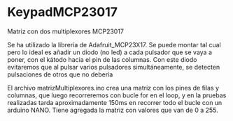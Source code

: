 # KeypadMCP23017
Matriz con dos multiplexores MCP23017

Se ha utilizado la librería de Adafruit_MCP23X17.
Se puede montar tal cual pero lo ideal es añadir un diodo (no led) a cada pulsador que se vaya a poner, con el kátodo hacia el pin de las columnas.
Con este diodo evitaremos que al pulsar varios pulsadores simultáneamente, se detecten pulsaciones de otros que no debería

El archivo matrizMultiplexores.ino crea una matriz con los pines de filas y columnas, que 
luego recorreremos con bucle for en el loop, y en la pruebas realizadas tarda aproximadamente 150ms en recorrer todo el bucle con un arduino NANO.
Tiene agregada la matriz con valores que van de 0 a 255.
